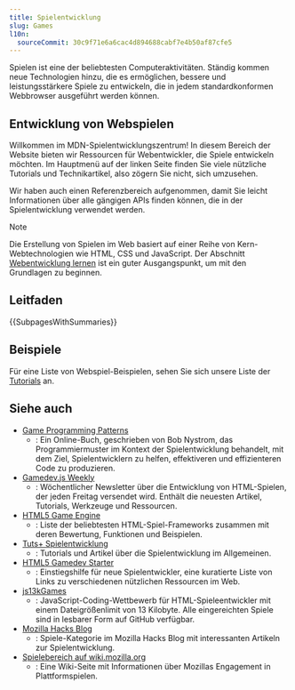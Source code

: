 ```yaml
---
title: Spielentwicklung
slug: Games
l10n:
  sourceCommit: 30c9f71e6a6cac4d894688cabf7e4b50af87cfe5
---
```


Spielen ist eine der beliebtesten Computeraktivitäten. Ständig kommen neue Technologien hinzu, die es ermöglichen, bessere und leistungsstärkere Spiele zu entwickeln, die in jedem standardkonformen Webbrowser ausgeführt werden können.

## Entwicklung von Webspielen

Willkommen im MDN-Spielentwicklungszentrum! In diesem Bereich der Website bieten wir Ressourcen für Webentwickler, die Spiele entwickeln möchten. Im Hauptmenü auf der linken Seite finden Sie viele nützliche Tutorials und Technikartikel, also zögern Sie nicht, sich umzusehen.

Wir haben auch einen Referenzbereich aufgenommen, damit Sie leicht Informationen über alle gängigen APIs finden können, die in der Spielentwicklung verwendet werden.

> [!NOTE]
> Die Erstellung von Spielen im Web basiert auf einer Reihe von Kern-Webtechnologien wie HTML, CSS und JavaScript. Der Abschnitt [Webentwicklung lernen](/de/docs/Learn_web_development) ist ein guter Ausgangspunkt, um mit den Grundlagen zu beginnen.

## Leitfaden

{{SubpagesWithSummaries}}

## Beispiele

Für eine Liste von Webspiel-Beispielen, sehen Sie sich unsere Liste der [Tutorials](/de/docs/Games/Tutorials) an.

## Siehe auch

- [Game Programming Patterns](https://gameprogrammingpatterns.com/)
  - : Ein Online-Buch, geschrieben von Bob Nystrom, das Programmiermuster im Kontext der Spielentwicklung behandelt, mit dem Ziel, Spielentwicklern zu helfen, effektiveren und effizienteren Code zu produzieren.
- [Gamedev.js Weekly](https://gamedevjsweekly.com/)
  - : Wöchentlicher Newsletter über die Entwicklung von HTML-Spielen, der jeden Freitag versendet wird. Enthält die neuesten Artikel, Tutorials, Werkzeuge und Ressourcen.
- [HTML5 Game Engine](https://html5gameengine.com/)
  - : Liste der beliebtesten HTML-Spiel-Frameworks zusammen mit deren Bewertung, Funktionen und Beispielen.
- [Tuts+ Spielentwicklung](https://code.tutsplus.com/c/game-development)
  - : Tutorials und Artikel über die Spielentwicklung im Allgemeinen.
- [HTML5 Gamedev Starter](https://html5devstarter.enclavegames.com/)
  - : Einstiegshilfe für neue Spielentwickler, eine kuratierte Liste von Links zu verschiedenen nützlichen Ressourcen im Web.
- [js13kGames](https://js13kgames.com/)
  - : JavaScript-Coding-Wettbewerb für HTML-Spieleentwickler mit einem Dateigrößenlimit von 13 Kilobyte. Alle eingereichten Spiele sind in lesbarer Form auf GitHub verfügbar.
- [Mozilla Hacks Blog](https://hacks.mozilla.org/category/games/)
  - : Spiele-Kategorie im Mozilla Hacks Blog mit interessanten Artikeln zur Spielentwicklung.
- [Spielebereich auf wiki.mozilla.org](https://wiki.mozilla.org/Platform/Games)
  - : Eine Wiki-Seite mit Informationen über Mozillas Engagement in Plattformspielen.
